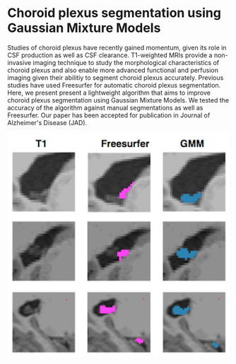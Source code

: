 # Choroid plexus segmentation using Gaussian Mixture Models

 Studies of choroid plexus have recently gained momentum, given its role in CSF production as well as CSF clearance. T1-weighted MRIs provide a non-invasive imaging technique to study the morphological characteristics of choroid plexus and also enable more advanced functional and perfusion imaging given their abilitiy to segment choroid plexus accurately. Previous studies have used Freesurfer for automatic choroid plexus segmentation. Here, we present present a lightweight algorithm that aims to improve choroid plexus segmentation using Gaussian Mixture Models. We tested the accuracy of the algorithm against manual segmentations as well as Freesurfer. Our paper has been accepted for publication in Journal of Alzheimer's Disease (JAD). 
 
<img src="./docs/gmm_vs_freesurfer.png">
